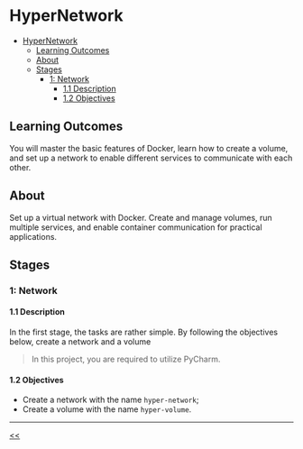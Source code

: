 # HyperNetwork

- [HyperNetwork](#hypernetwork)
  - [Learning Outcomes](#learning-outcomes)
  - [About](#about)
  - [Stages](#stages)
    - [1: Network](#1-network)
      - [1.1 Description](#11-description)
      - [1.2 Objectives](#12-objectives)

## Learning Outcomes
You will master the basic features of Docker, learn how to create a volume, and set up a network to enable different services to communicate with each other.

## About
Set up a virtual network with Docker. Create and manage volumes, run multiple services, and enable container communication for practical applications.

## Stages
### 1: Network
#### 1.1 Description
In the first stage, the tasks are rather simple. By following the objectives below, create a network and a volume

>In this project, you are required to utilize PyCharm.

#### 1.2 Objectives
- Create a network with the name `hyper-network`;
- Create a volume with the name `hyper-volume`.

<hr/>

[<<](../../README.md#docker)

